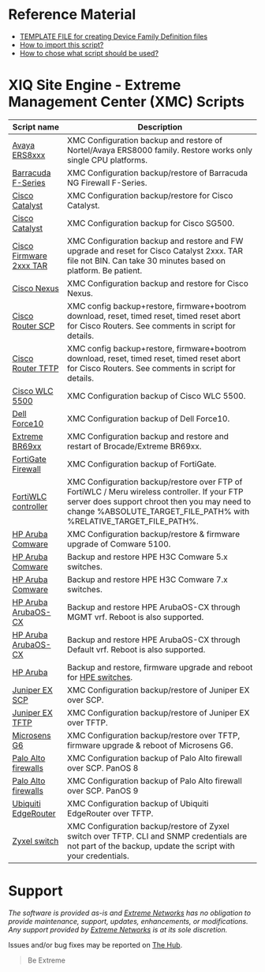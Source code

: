 # Reference Material
* [TEMPLATE FILE for creating Device Family Definition files](script_template.txt)
* [How to import this script?](https://extremeportal.force.com/ExtrArticleDetail?an=000091050&q=What-directory-do-you-put-custom-device-type-scripts-Inventory-Manger)
* [How to chose what script should be used?](https://emc.extremenetworks.com/content/oneview/docs/network/devices/docs/c_ov_at_firmware_mib_config.html)


# XIQ Site Engine - Extreme Management Center (XMC) Scripts
| Script name   | Description   |
| ------------- | ------------- |
|[Avaya ERS8xxx](ERS8K-TFTP-BACKUP.txt?raw=true)|XMC Configuration backup and restore of Nortel/Avaya ERS8000 family. Restore works only single CPU platforms.|
|[Barracuda F-Series](Barracuda-SCP.txt?raw=true)|XMC Configuration backup/restore of Barracuda NG Firewall F-Series.|
|[Cisco Catalyst](CiscoCatalyst-withRestore-TFTP.txt?raw=true)|XMC Configuration backup/restore for Cisco Catalyst.|
|[Cisco Catalyst](CiscoSG500-TFTP.txt?raw=true)|XMC Configuration backup for Cisco SG500.|
|[Cisco Firmware 2xxx TAR](CiscoCatalyst2xxx_firmware_from_tar.txt?raw=true)|XMC Configuration backup and restore and FW upgrade and reset for Cisco Catalyst 2xxx. TAR file not BIN. Can take 30 minutes based on platform. Be patient.|
|[Cisco Nexus](Cisco-Nexus-TFTP.txt?raw=true)|XMC Configuration backup and restore for Cisco Nexus.|
|[Cisco Router SCP](Cisco-Router-SCP.txt?raw=true)|XMC config backup+restore, firmware+bootrom download, reset, timed reset, timed reset abort for Cisco Routers. See comments in script for details.|
|[Cisco Router TFTP](Cisco-Router-TFTP.txt?raw=true)|XMC config backup+restore, firmware+bootrom download, reset, timed reset, timed reset abort for Cisco Routers. See comments in script for details.|
|[Cisco WLC 5500](Cisco_WLC_5500?raw=true)|XMC Configuration backup of Cisco WLC 5500.|
|[Dell Force10](dell-force10?raw=true)|XMC Configuration backup of Dell Force10.|
|[Extreme BR69xx](BR69xx.txt?raw=true)|XMC Configuration backup and restore and restart of Brocade/Extreme BR69xx.|
|[FortiGate Firewall](FortiGate?raw=true)|XMC Configuration backup of FortiGate.|
|[FortiWLC controller](FortiWLC-FTP.txt?raw=true)|XMC Configuration backup/restore over FTP of FortiWLC / Meru wireless controller. If your FTP server does support chroot then you may need to change %ABSOLUTE_TARGET_FILE_PATH% with %RELATIVE_TARGET_FILE_PATH%.|
|[HP Aruba Comware](Hewlett_Packard_Comware-TFTP?raw=true)|XMC Configuration backup/restore & firmware upgrade of Comware 5100.|
|[HP Aruba Comware](HPE_H3C_Comware_5_Switch.txt?raw=true)|Backup and restore HPE H3C Comware 5.x switches.|
|[HP Aruba Comware](HPE_H3C_Comware_7_Switch.txt?raw=true)|Backup and restore HPE H3C Comware 7.x switches.|
|[HP Aruba ArubaOS-CX](Hewlett_Packard_ArubaOS-CX-TFTP-MGMT.txt?raw=true)|Backup and restore HPE ArubaOS-CX through MGMT vrf. Reboot is also supported.|
|[HP Aruba ArubaOS-CX](Hewlett_Packard_ArubaOS-CX-TFTP-Default.txt?raw=true)|Backup and restore HPE ArubaOS-CX through Default vrf. Reboot is also supported.|
|[HP Aruba](Hewlett_Packard-SFTP.txt?raw=true)|Backup and restore, firmware upgrade and reboot for [HPE switches](Hewlett_Packard-SFTP-info.txt).|
|[Juniper EX SCP](juniper_EX-SCP?raw=true)|XMC Configuration backup/restore of Juniper EX over SCP.|
|[Juniper EX TFTP](juniper_EX-TFTP?raw=true)|XMC Configuration backup/restore of Juniper EX over TFTP.|
|[Microsens G6](Microsens_G6-TFTP.txt?raw=true)|XMC Configuration backup/restore over TFTP, firmware upgrade & reboot of Microsens G6.|
|[Palo Alto firewalls](Palo_Alto_SCP_Script?raw=true)|XMC Configuration backup of Palo Alto firewall over SCP. PanOS 8|
|[Palo Alto firewalls](Palo_Alto_SCP_Script_PanOS9?raw=true)|XMC Configuration backup of Palo Alto firewall over SCP. PanOS 9|
|[Ubiquiti EdgeRouter](EdgOS?raw=true)|XMC Configuration backup of Ubiquiti EdgeRouter over TFTP.|
|[Zyxel switch](Zyxel-TFTP.txt?raw=true)|XMC Configuration backup/restore of Zyxel switch over TFTP. CLI and SNMP credentials are not part of the backup, update the script with your credentials.|

# Support
_The software is provided as-is and [Extreme Networks](http://www.extremenetworks.com/) has no obligation to provide maintenance, support, updates, enhancements, or modifications. Any support provided by [Extreme Networks](http://www.extremenetworks.com/) is at its sole discretion._

Issues and/or bug fixes may be reported on [The Hub](https://community.extremenetworks.com/).
>Be Extreme
